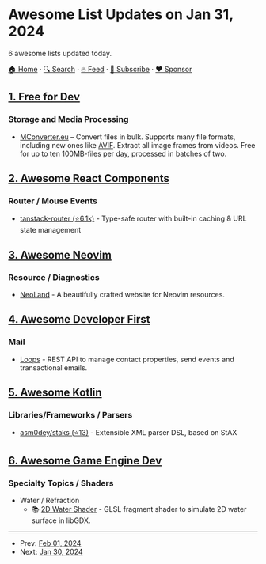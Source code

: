 # Awesome List Updates on Jan 31, 2024

6 awesome lists updated today.

[🏠 Home](/README.md) · [🔍 Search](https://www.trackawesomelist.com/search/) · [🔥 Feed](https://www.trackawesomelist.com/rss.xml) · [📮 Subscribe](https://trackawesomelist.us17.list-manage.com/subscribe?u=d2f0117aa829c83a63ec63c2f&id=36a103854c) · [❤️  Sponsor](https://github.com/sponsors/theowenyoung)



## [1. Free for Dev](/content/ripienaar/free-for-dev/README.md)

### Storage and Media Processing

*   [MConverter.eu](https://mconverter.eu/) – Convert files in bulk. Supports many file formats, including new ones like [AVIF](https://mconverter.eu/convert/to/avif/). Extract all image frames from videos. Free for up to ten 100MB-files per day, processed in batches of two.

## [2. Awesome React Components](/content/brillout/awesome-react-components/README.md)

### Router / Mouse Events

*   [tanstack-router (⭐6.1k)](https://github.com/TanStack/router) - Type-safe router with built-in caching & URL state management

## [3. Awesome Neovim](/content/rockerBOO/awesome-neovim/README.md)

### Resource / Diagnostics

*   [NeoLand](https://neoland.dev) - A beautifully crafted website for Neovim resources.

## [4. Awesome Developer First](/content/agamm/awesome-developer-first/README.md)

### Mail

*   [Loops](https://loops.so/) - REST API to manage contact properties, send events and transactional emails.

## [5. Awesome Kotlin](/content/KotlinBy/awesome-kotlin/README.md)

### Libraries/Frameworks / Parsers

*   [asm0dey/staks (⭐13)](https://github.com/asm0dey/staks) - Extensible XML parser DSL, based on StAX

## [6. Awesome Game Engine Dev](/content/stevinz/awesome-game-engine-dev/README.md)

### Specialty Topics / Shaders

*   Water / Refraction
    *   📚 [2D Water Shader](https://rotatingcanvas.com/fragment-shader-to-simulate-water-surface-in-libgdx/) - GLSL fragment shader to simulate 2D water surface in libGDX.

---

- Prev: [Feb 01, 2024](/content/2024/02/01/README.md)
- Next: [Jan 30, 2024](/content/2024/01/30/README.md)